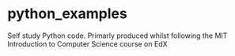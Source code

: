 # python_examples
Self study Python code. Primarly produced whilst following the MIT Introduction to Computer Science course on EdX

